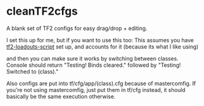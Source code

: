 # cleanTF2cfgs
A blank set of TF2 configs for easy drag/drop + editing.

I set this up for me, but if you want to use this too:
This assumes you have [tf2-loadouts-script](https://github.com/jooonior/tf2-loadouts-script) set up, and accounts for it (because its what I like using)

and then you can make sure it works by switching between classes.
Console should return "Testing! Binds cleared." followed by "Testing! Switched to (class)."

Also configs are put into tf/cfg/app/(class).cfg because of mastercomfig.
If you're not using mastercomfig, just put them in tf/cfg instead, it should basically be the same execution otherwise.
